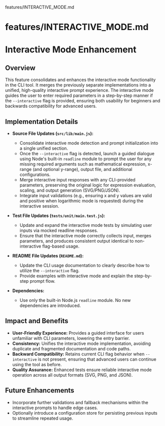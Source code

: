 features/INTERACTIVE_MODE.md
# features/INTERACTIVE_MODE.md
# Interactive Mode Enhancement

## Overview
This feature consolidates and enhances the interactive mode functionality in the CLI tool. It merges the previously separate implementations into a unified, high-quality interactive prompt experience. The interactive mode guides the user to enter required parameters in a step-by-step manner if the `--interactive` flag is provided, ensuring both usability for beginners and backwards compatibility for advanced users.

## Implementation Details
- **Source File Updates (`src/lib/main.js`):**
  - Consolidate interactive mode detection and prompt initialization into a single unified section.
  - Once the `--interactive` flag is detected, launch a guided dialogue using Node's built-in `readline` module to prompt the user for any missing required arguments such as mathematical expression, x-range (and optional y-range), output file, and additional configurations.
  - Merge interactive input responses with any CLI-provided parameters, preserving the original logic for expression evaluation, scaling, and output generation (SVG/PNG/JSON).
  - Integrate input validations (e.g., ensuring x and y values are valid and positive when logarithmic mode is requested) during the interactive session.

- **Test File Updates (`tests/unit/main.test.js`):**
  - Update and expand the interactive mode tests by simulating user inputs via mocked readline responses.
  - Ensure that the interactive mode correctly collects input, merges parameters, and produces consistent output identical to non-interactive flag-based usage.

- **README File Updates (`README.md`):**
  - Update the CLI usage documentation to clearly describe how to utilize the `--interactive` flag.
  - Provide examples with interactive mode and explain the step-by-step prompt flow.

- **Dependencies:**
  - Use only the built-in Node.js `readline` module. No new dependencies are introduced.

## Impact and Benefits
- **User-Friendly Experience:** Provides a guided interface for users unfamiliar with CLI parameters, lowering the entry barrier.
- **Consistency:** Unifies the interactive mode implementation, avoiding duplicate and fragmented documentation and code paths.
- **Backward Compatibility:** Retains current CLI flag behavior when `--interactive` is not present, ensuring that advanced users can continue using the tool as before.
- **Quality Assurance:** Enhanced tests ensure reliable interactive mode operation across all output formats (SVG, PNG, and JSON).

## Future Enhancements
- Incorporate further validations and fallback mechanisms within the interactive prompts to handle edge cases.
- Optionally introduce a configuration store for persisting previous inputs to streamline repeated usage.
